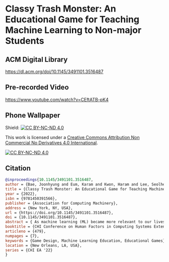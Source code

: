 # Classy Trash Monster: An Educational Game for Teaching Machine Learning to Non-major Students
## ACM Digital Library
https://dl.acm.org/doi/10.1145/3491101.3516487
## Pre-recorded Video
https://www.youtube.com/watch?v=CEftATB-pK4
## Phone Wallpaper
Shield: [![CC BY-NC-ND 4.0][cc-by-nc-nd-shield]][cc-by-nc-nd]

This work is licensed under a
[Creative Commons Attribution Non Commercial No Derivatives 4.0 International][cc-by-nc-nd].

[![CC BY-NC-ND 4.0][cc-by-nc-nd-image]][cc-by-nc-nd]

[cc-by-nc-nd]: http://creativecommons.org/licenses/by-nc-nd/4.0/
[cc-by-nc-nd-image]: https://licensebuttons.net/l/by-nc-nd/4.0/88x31.png
[cc-by-nc-nd-shield]: https://img.shields.io/badge/License-CC%20BY--NC--ND%204.0-lightgrey.svg

## Citation

```bibtex
@inproceedings{10.1145/3491101.3516487,
author = {Bae, Joonhyung and Eum, Karam and Kwon, Haram and Lee, Seolhee and Nam, Juhan and Doh, Young Yim},
title = {Classy Trash Monster: An Educational Game for Teaching Machine Learning to Non-Major Students},
year = {2022},
isbn = {9781450391566},
publisher = {Association for Computing Machinery},
address = {New York, NY, USA},
url = {https://doi.org/10.1145/3491101.3516487},
doi = {10.1145/3491101.3516487},
abstract = { As machine learning (ML) became more relevant to our lives, ML education for college students without technical background arose important. However, not many educational games designed to suit challenges they experience exist. We introduce an educational game Classy Trash Monster (CTM), designed to better educate ML and data dependency to non-major students who learn ML for the first time. The player can easily learn to train a classification model and solve tasks by engaging in simple game activities designed according to an ML pipeline. Simple controls, positive rewards, and clear audiovisual feedback makes game easy to play even for novice players. The playtest result showed that players were able to learn basic ML concepts and how data can impact model results, and that the game made ML feel less difficult and more relevant. However, proper debriefing session seems crucial to prevent misinterpretations that may occur in the learning process.},
booktitle = {CHI Conference on Human Factors in Computing Systems Extended Abstracts},
articleno = {479},
numpages = {7},
keywords = {Game Design, Machine Learning Education, Educational Games},
location = {New Orleans, LA, USA},
series = {CHI EA '22}
}
```
